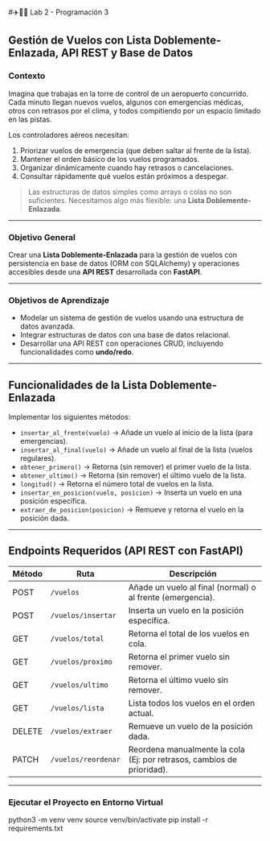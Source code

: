 #✈️🏢🏢 Lab 2 - Programación 3

## Gestión de Vuelos con Lista Doblemente-Enlazada, API REST y Base de Datos

### Contexto

Imagina que trabajas en la torre de control de un aeropuerto concurrido. Cada minuto llegan nuevos vuelos, algunos con emergencias médicas, otros con retrasos por el clima, y todos compitiendo por un espacio limitado en las pistas.

Los controladores aéreos necesitan:
1. Priorizar vuelos de emergencia (que deben saltar al frente de la lista).
2. Mantener el orden básico de los vuelos programados.
3. Organizar dinámicamente cuando hay retrasos o cancelaciones.
4. Consultar rápidamente qué vuelos están próximos a despegar.

> Las estructuras de datos simples como arrays o colas no son suficientes. Necesitamos algo más flexible: una **Lista Doblemente-Enlazada**.

---

### Objetivo General

Crear una **Lista Doblemente-Enlazada** para la gestión de vuelos con persistencia en base de datos (ORM con SQLAlchemy) y operaciones accesibles desde una **API REST** desarrollada con **FastAPI**.

---

### Objetivos de Aprendizaje

- Modelar un sistema de gestión de vuelos usando una estructura de datos avanzada.
- Integrar estructuras de datos con una base de datos relacional.
- Desarrollar una API REST con operaciones CRUD, incluyendo funcionalidades como **undo/redo**.

---

## Funcionalidades de la Lista Doblemente-Enlazada

Implementar los siguientes métodos:

- `insertar_al_frente(vuelo)` → Añade un vuelo al inicio de la lista (para emergencias).
- `insertar_al_final(vuelo)` → Añade un vuelo al final de la lista (vuelos regulares).
- `obtener_primero()` → Retorna (sin remover) el primer vuelo de la lista.
- `obtener_ultimo()` → Retorna (sin remover) el último vuelo de la lista.
- `longitud()` → Retorna el número total de vuelos en la lista.
- `insertar_en_posicion(vuelo, posicion)` → Inserta un vuelo en una posición específica.
- `extraer_de_posicion(posicion)` → Remueve y retorna el vuelo en la posición dada.

---

##  Endpoints Requeridos (API REST con FastAPI)

| Método | Ruta                    | Descripción                                                          |
|--------|-------------------------|----------------------------------------------------------------------|
| POST   | `/vuelos`               | Añade un vuelo al final (normal) o al frente (emergencia).          |
| POST   | `/vuelos/insertar`      | Inserta un vuelo en la posición específica.                         |
| GET    | `/vuelos/total`         | Retorna el total de los vuelos en cola.                             |
| GET    | `/vuelos/proximo`       | Retorna el primer vuelo sin remover.                                |
| GET    | `/vuelos/ultimo`        | Retorna el último vuelo sin remover.                                |
| GET    | `/vuelos/lista`         | Lista todos los vuelos en el orden actual.                          |
| DELETE | `/vuelos/extraer`       | Remueve un vuelo de la posición dada.                               |
| PATCH  | `/vuelos/reordenar`     | Reordena manualmente la cola (Ej: por retrasos, cambios de prioridad). |

---


### Ejecutar el Proyecto en Entorno Virtual
python3 -m venv venv
source venv/bin/activate
pip install -r requirements.txt